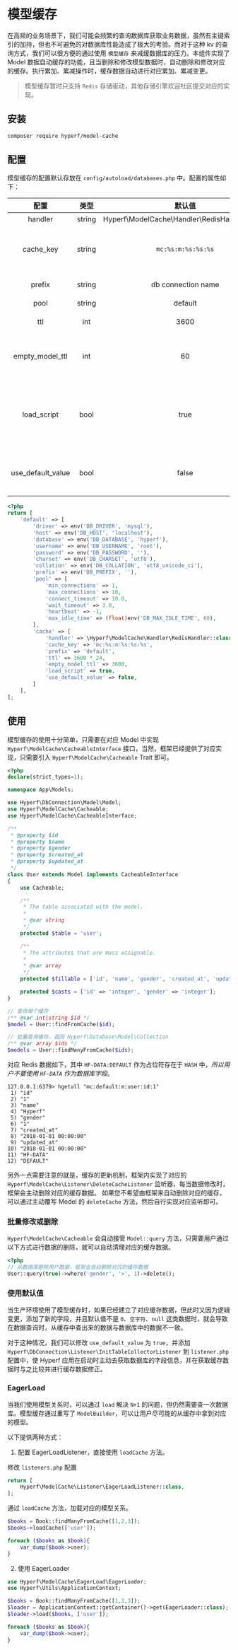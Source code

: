 # 模型缓存

在高频的业务场景下，我们可能会频繁的查询数据库获取业务数据，虽然有主键索引的加持，但也不可避免的对数据库性能造成了极大的考验。而对于这种 kv 的查询方式，我们可以很方便的通过使用 `模型缓存` 来减缓数据库的压力。本组件实现了 Model 数据自动缓存的功能，且当删除和修改模型数据时，自动删除和修改对应的缓存。执行累加、累减操作时，缓存数据自动进行对应累加、累减变更。

> 模型缓存暂时只支持 `Redis` 存储驱动，其他存储引擎欢迎社区提交对应的实现。

## 安装

```bash
composer require hyperf/model-cache
```

## 配置

模型缓存的配置默认存放在 `config/autoload/databases.php` 中。配置的属性如下：

|       配置        |  类型  |                    默认值                     |                  备注                   |
|:-----------------:|:------:|:---------------------------------------------:|:---------------------------------------:|
|      handler      | string | Hyperf\ModelCache\Handler\RedisHandler::class |                   无                    |
|     cache_key     | string |              `mc:%s:m:%s:%s:%s`               |  `mc:缓存前缀:m:表名:主键 KEY:主键值`   |
|      prefix       | string |              db connection name               |                缓存前缀                 |
|       pool        | string |                    default                    |                 缓存池                  |
|        ttl        |  int   |                     3600                      |                超时时间                 |
|  empty_model_ttl  |  int   |                      60                       |        查询不到数据时的超时时间         |
|    load_script    |  bool  |                     true                      | Redis 引擎下 是否使用 evalSha 代替 eval |
| use_default_value |  bool  |                     false                     |          是否使用数据库默认值           |

```php
<?php
return [
    'default' => [
        'driver' => env('DB_DRIVER', 'mysql'),
        'host' => env('DB_HOST', 'localhost'),
        'database' => env('DB_DATABASE', 'hyperf'),
        'username' => env('DB_USERNAME', 'root'),
        'password' => env('DB_PASSWORD', ''),
        'charset' => env('DB_CHARSET', 'utf8'),
        'collation' => env('DB_COLLATION', 'utf8_unicode_ci'),
        'prefix' => env('DB_PREFIX', ''),
        'pool' => [
            'min_connections' => 1,
            'max_connections' => 10,
            'connect_timeout' => 10.0,
            'wait_timeout' => 3.0,
            'heartbeat' => -1,
            'max_idle_time' => (float)env('DB_MAX_IDLE_TIME', 60),
        ],
        'cache' => [
            'handler' => \Hyperf\ModelCache\Handler\RedisHandler::class,
            'cache_key' => 'mc:%s:m:%s:%s:%s',
            'prefix' => 'default',
            'ttl' => 3600 * 24,
            'empty_model_ttl' => 3600,
            'load_script' => true,
            'use_default_value' => false,
        ]
    ],
];
```

## 使用

模型缓存的使用十分简单，只需要在对应 Model 中实现 `Hyperf\ModelCache\CacheableInterface` 接口，当然，框架已经提供了对应实现，只需要引入 `Hyperf\ModelCache\Cacheable` Trait 即可。

```php
<?php
declare(strict_types=1);

namespace App\Models;

use Hyperf\DbConnection\Model\Model;
use Hyperf\ModelCache\Cacheable;
use Hyperf\ModelCache\CacheableInterface;

/**
 * @property $id
 * @property $name
 * @property $gender
 * @property $created_at
 * @property $updated_at
 */
class User extends Model implements CacheableInterface
{
    use Cacheable;

    /**
     * The table associated with the model.
     *
     * @var string
     */
    protected $table = 'user';

    /**
     * The attributes that are mass assignable.
     *
     * @var array
     */
    protected $fillable = ['id', 'name', 'gender', 'created_at', 'updated_at'];

    protected $casts = ['id' => 'integer', 'gender' => 'integer'];
}

// 查询单个缓存
/** @var int|string $id */
$model = User::findFromCache($id);

// 批量查询缓存，返回 Hyperf\Database\Model\Collection
/** @var array $ids */
$models = User::findManyFromCache($ids);

```

对应 Redis 数据如下，其中 `HF-DATA:DEFAULT` 作为占位符存在于 `HASH` 中，*所以用户不要使用 `HF-DATA` 作为数据库字段*。

```
127.0.0.1:6379> hgetall "mc:default:m:user:id:1"
 1) "id"
 2) "1"
 3) "name"
 4) "Hyperf"
 5) "gender"
 6) "1"
 7) "created_at"
 8) "2018-01-01 00:00:00"
 9) "updated_at"
10) "2018-01-01 00:00:00"
11) "HF-DATA"
12) "DEFAULT"
```

另外一点需要注意的就是，缓存的更新机制，框架内实现了对应的 `Hyperf\ModelCache\Listener\DeleteCacheListener` 监听器，每当数据修改时，框架会主动删除对应的缓存数据。
如果您不希望由框架来自动删除对应的缓存，可以通过主动覆写 Model 的 `deleteCache` 方法，然后自行实现对应监听即可。

### 批量修改或删除

`Hyperf\ModelCache\Cacheable` 会自动接管 `Model::query` 方法，只需要用户通过以下方式进行数据的删除，就可以自动清理对应的缓存数据。

```php
<?php
// 从数据库删除用户数据，框架会自动删除对应的缓存数据
User::query(true)->where('gender', '>', 1)->delete();
```

### 使用默认值

当生产环境使用了模型缓存时，如果已经建立了对应缓存数据，但此时又因为逻辑变更，添加了新的字段，并且默认值不是 `0`、`空字符`、`null` 这类数据时，就会导致在数据查询时，从缓存中查出来的数据与数据库中的数据不一致。

对于这种情况，我们可以修改 `use_default_value` 为 `true`，并添加 `Hyperf\DbConnection\Listener\InitTableCollectorListener` 到 `listener.php` 配置中，使 Hyperf 应用在启动时主动去获取数据库的字段信息，并在获取缓存数据时与之比较并进行缓存数据修正。

### EagerLoad

当我们使用模型关系时，可以通过 `load` 解决 `N+1` 的问题，但仍然需要查一次数据库。模型缓存通过重写了 `ModelBuilder`，可以让用户尽可能的从缓存中拿到对应的模型。

以下提供两种方式：

1. 配置 EagerLoadListener，直接使用 `loadCache` 方法。

修改 `listeners.php` 配置

```php
return [
    Hyperf\ModelCache\Listener\EagerLoadListener::class,
];
```

通过 `loadCache` 方法，加载对应的模型关系。

```php
$books = Book::findManyFromCache([1,2,3]);
$books->loadCache(['user']);

foreach ($books as $book){
    var_dump($book->user);
}
```

2. 使用 EagerLoader

```php
use Hyperf\ModelCache\EagerLoad\EagerLoader;
use Hyperf\Utils\ApplicationContext;

$books = Book::findManyFromCache([1,2,3]);
$loader = ApplicationContext::getContainer()->get(EagerLoader::class);
$loader->load($books, ['user']);

foreach ($books as $book){
    var_dump($book->user);
}
```
